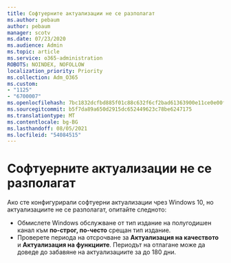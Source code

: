 ```yaml
---
title: Софтуерните актуализации не се разполагат
ms.author: pebaum
author: pebaum
manager: scotv
ms.date: 07/23/2020
ms.audience: Admin
ms.topic: article
ms.service: o365-administration
ROBOTS: NOINDEX, NOFOLLOW
localization_priority: Priority
ms.collection: Adm_O365
ms.custom:
- "1125"
- "6700007"
ms.openlocfilehash: 7bc1832dcfbd885f01c88c632f6cf2bad61363900e11ce0e00f99a7a2dcd9f3f
ms.sourcegitcommit: b5f7da89a650d2915dc652449623c78be6247175
ms.translationtype: MT
ms.contentlocale: bg-BG
ms.lasthandoff: 08/05/2021
ms.locfileid: "54084515"
---
```

# <a name="software-updates-are-not-being-deployed"></a>Софтуерните актуализации не се разполагат

Ако сте конфигурирали софтуерни актуализации чрез Windows 10, но актуализациите не се разполагат, опитайте следното:  

- Обмислете Windows обслужване от тип издание на полугодишен канал към **по-строг, по-често** срещан тип издание.
- Проверете периода на отсрочване за **Актуализация на качеството** и **Актуализация на функциите**. Периодът на отлагане може да доведе до забавяне на актуализациите за до 180 дни.